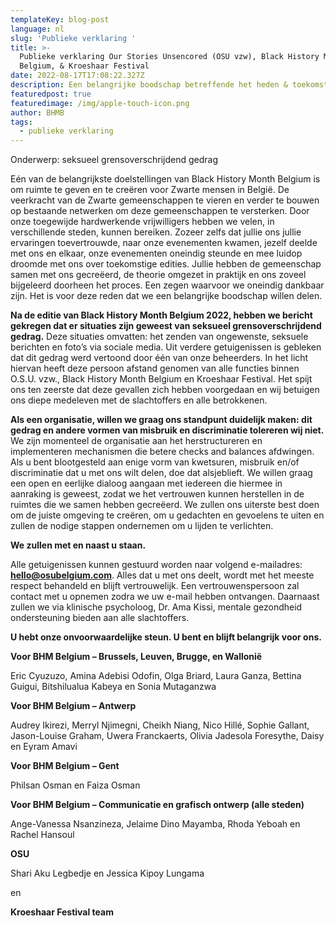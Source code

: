 ```yaml
---
templateKey: blog-post
language: nl
slug: 'Publieke verklaring '
title: >-
  Publieke verklaring Our Stories Unsencored (OSU vzw), Black History Month
  Belgium, & Kroeshaar Festival
date: 2022-08-17T17:08:22.327Z
description: Een belangrijke boodschap betreffende het heden & toekomst van BHMB
featuredpost: true
featuredimage: /img/apple-touch-icon.png
author: BHMB
tags:
  - publieke verklaring
---
```

Onderwerp: seksueel grensoverschrijdend gedrag  



Eén van de belangrijkste doelstellingen van Black History Month Belgium is om ruimte te geven en te creëren voor Zwarte mensen in België. De veerkracht van de Zwarte gemeenschappen te vieren en verder te bouwen op bestaande netwerken om deze gemeenschappen te versterken. Door onze toegewijde hardwerkende vrijwilligers hebben we velen, in verschillende steden, kunnen bereiken. Zozeer zelfs dat jullie ons jullie ervaringen toevertrouwde, naar onze evenementen kwamen, jezelf deelde met ons en elkaar, onze evenementen oneindig steunde en mee luidop droomde met ons over toekomstige edities. Jullie hebben de gemeenschap samen met ons gecreëerd, de theorie omgezet in praktijk en ons zoveel bijgeleerd doorheen het proces. Een zegen waarvoor we oneindig dankbaar zijn. Het is voor deze reden dat we een belangrijke boodschap willen delen.





**Na de editie van Black History Month Belgium 2022, hebben we bericht gekregen dat er  situaties zijn geweest van seksueel grensoverschrijdend gedrag.**  Deze situaties omvatten: het zenden van ongewenste, seksuele berichten en foto’s via sociale media. Uit verdere getuigenissen is gebleken dat dit gedrag werd vertoond door één van onze beheerders. In het licht hiervan heeft deze persoon afstand genomen van alle functies binnen O.S.U. vzw., Black History Month Belgium en Kroeshaar Festival. Het spijt ons ten zeerste dat deze gevallen zich hebben voorgedaan en wij betuigen ons diepe medeleven met de slachtoffers en alle betrokkenen. 



**Als een organisatie, willen we graag ons standpunt duidelijk maken: dit gedrag en andere vormen van misbruik en discriminatie tolereren wij niet.** We zijn momenteel de organisatie aan het herstructureren en implementeren mechanismen die betere checks and balances afdwingen. Als u bent blootgesteld aan enige vorm van kwetsuren,  misbruik en/of discriminatie dat u met ons wilt delen, doe dat alsjeblieft. We willen graag een open en eerlijke dialoog aangaan met iedereen die hiermee in aanraking is geweest, zodat we het vertrouwen kunnen herstellen in de ruimtes die we samen hebben gecreëerd. We zullen ons uiterste best doen om de juiste omgeving te creëren, om u gedachten en gevoelens te uiten en zullen de nodige stappen ondernemen om u lijden te verlichten. 

**We zullen met en naast u staan.**



Alle getuigenissen kunnen gestuurd worden naar volgend e-mailadres: **hello@osubelgium.com**. Alles dat u met ons deelt, wordt met het meeste respect behandeld en blijft vertrouwelijk. Een vertrouwenspersoon zal contact met u opnemen zodra we uw e-mail hebben ontvangen. Daarnaast zullen we via klinische psycholoog, Dr. Ama Kissi, mentale gezondheid ondersteuning bieden aan alle slachtoffers.



**U hebt onze onvoorwaardelijke steun. U bent en blijft belangrijk voor ons.**



**Voor BHM Belgium – Brussels, Leuven, Brugge, en Wallonië**

Eric Cyuzuzo, Amina Adebisi Odofin, Olga Briard, Laura Ganza, Bettina Guigui, Bitshilualua Kabeya en Sonia Mutaganzwa 



**Voor  BHM Belgium – Antwerp** 

Audrey Ikirezi, Merryl Njimegni, Cheikh Niang, Nico Hillé, Sophie Gallant, Jason-Louise Graham, Uwera Franckaerts, Olivia Jadesola Foresythe, Daisy en Eyram Amavi



**Voor BHM Belgium – Gent** 

Philsan Osman en Faiza Osman 



**Voor BHM Belgium – Communicatie en grafisch ontwerp (alle steden)**

Ange-Vanessa Nsanzineza, Jelaime Dino Mayamba, Rhoda Yeboah en Rachel Hansoul



**OSU**

Shari Aku Legbedje en Jessica Kipoy Lungama



en

**Kroeshaar Festival team**
